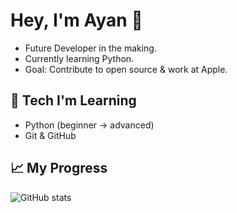 
# Hey, I'm Ayan 👋

-  Future Developer in the making.  
-  Currently learning Python.  
-  Goal: Contribute to open source & work at Apple.

## 🔧 Tech I'm Learning
- Python (beginner → advanced)  
- Git & GitHub  

## 📈 My Progress
![GitHub stats](https://github-readme-stats.vercel.app/api?username=ayanxcode&show_icons=true&theme=radical)

